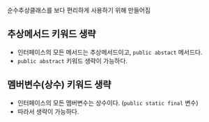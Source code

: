 순수추상클래스를 보다 편리하게 사용하기 위해 만들어짐

## 추상메서드 키워드 생략

- 인터페이스의 모든 메서드는 추상메서드이고, `public abstact` 메서드다.
- `public abstract` 키워드 생략이 가능하다.

## 멤버변수(상수) 키워드 생략

- 인터페이스의 모든 멤버변수는 상수이다. (`public static final` 변수)
- 따라서 생략이 가능하다.